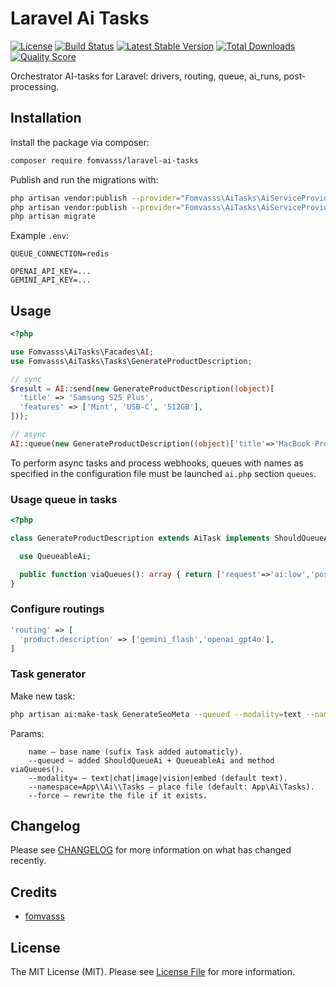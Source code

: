 
# Laravel Ai Tasks

[![License](https://img.shields.io/packagist/l/fomvasss/laravel-ai-tasks.svg?style=for-the-badge)](https://packagist.org/packages/fomvasss/laravel-ai-tasks)
[![Build Status](https://img.shields.io/github/stars/fomvasss/laravel-ai-tasks.svg?style=for-the-badge)](https://github.com/fomvasss/laravel-ai-tasks)
[![Latest Stable Version](https://img.shields.io/packagist/v/fomvasss/laravel-ai-tasks.svg?style=for-the-badge)](https://packagist.org/packages/fomvasss/laravel-ai-tasks)
[![Total Downloads](https://img.shields.io/packagist/dt/fomvasss/laravel-ai-tasks.svg?style=for-the-badge)](https://packagist.org/packages/fomvasss/laravel-ai-tasks)
[![Quality Score](https://img.shields.io/scrutinizer/g/fomvasss/laravel-ai-tasks.svg?style=for-the-badge)](https://scrutinizer-ci.com/g/fomvasss/laravel-ai-tasks)

Orchestrator AI-tasks for Laravel: drivers, routing, queue, ai_runs, post-processing.

## Installation

Install the package via composer:

```bash
composer require fomvasss/laravel-ai-tasks
```

Publish and run the migrations with:

```bash
php artisan vendor:publish --provider="Fomvasss\AiTasks\AiServiceProvider" --tag=config
php artisan vendor:publish --provider="Fomvasss\AiTasks\AiServiceProvider" --tag=migrations
php artisan migrate
```

Example `.env`:
```
QUEUE_CONNECTION=redis

OPENAI_API_KEY=...
GEMINI_API_KEY=...
```

## Usage

```php
<?php

use Fomvasss\AiTasks\Facades\AI;
use Fomvasss\AiTasks\Tasks\GenerateProductDescription;

// sync
$result = AI::send(new GenerateProductDescription((object)[
  'title' => 'Samsung S25 Plus',
  'features' => ['Mint', 'USB-C', '512GB'],
]));

// async
AI::queue(new GenerateProductDescription((object)['title'=>'MacBook Pro','features'=>[]]));
```
To perform async tasks and process webhooks, queues with names as specified in the configuration file must be launched `ai.php` section `queues`.

### Usage queue in tasks

```php
<?php

class GenerateProductDescription extends AiTask implements ShouldQueueAi {

  use QueueableAi;

  public function viaQueues(): array { return ['request'=>'ai:low','postprocess'=>'ai:post']; }
}

```

### Configure routings

```php
'routing' => [
  'product.description' => ['gemini_flash','openai_gpt4o'],
]
```

### Task generator

Make new task:

```bash
php artisan ai:make-task GenerateSeoMeta --queued --modality=text --namespace=App\\Ai\\Tasks
```

Params:
```
    name — base name (sufix Task added automaticly).
    --queued — added ShouldQueueAi + QueueableAi and method viaQueues().
    --modality= — text|chat|image|vision|embed (default text).
    --namespace=App\\Ai\\Tasks — place file (default: App\Ai\Tasks).
    --force — rewrite the file if it exists.
```

## Changelog

Please see [CHANGELOG](CHANGELOG.md) for more information on what has changed recently.

## Credits

- [fomvasss](https://github.com/fomvasss)

## License

The MIT License (MIT). Please see [License File](LICENSE.md) for more information.
